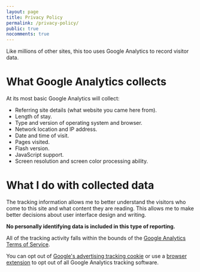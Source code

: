 ```yaml
--- 
layout: page 
title: Privacy Policy 
permalink: /privacy-policy/ 
public: true
nocomments: true
--- 
```


Like millions of other sites, this too uses Google Analytics to record visitor data.

What Google Analytics collects
===============================
At its most basic Google Analytics will collect:

* Referring site details (what website you came here from).
* Length of stay.
* Type and version of operating system and browser.
* Network location and IP address.
* Date and time of visit.
* Pages visited.
* Flash version.
* JavaScript support.
* Screen resolution and screen color processing ability.


What I do with collected data
=============================
The tracking information allows me to better understand the visitors who come to this site and what content they are reading. This allows me to make better decisions about user interface design and writing.

**No personally identifying data is included in this type of reporting.**

All of the tracking activity falls within the bounds of the [Google Analytics Terms of Service](http://www.google.com/analytics/tos.html).

You can opt out of [Google's advertising tracking cookie](http://www.google.com/privacy_ads.html) or use a [browser extension](http://tools.google.com/dlpage/gaoptout?hl=en) to opt out of all Google Analytics tracking software.